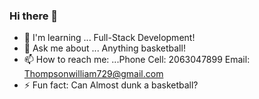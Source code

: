 ### Hi there 👋

- 🌱 I'm learning ...
Full-Stack Development!
- 💬 Ask me about ...
Anything basketball!
- 📫 How to reach me: ...Phone
Cell: 2063047899
Email: Thompsonwilliam729@gmail.com
- ⚡ Fun fact: 
Can Almost dunk a basketball?
                                                                     
